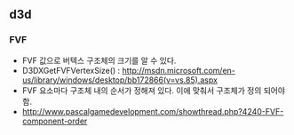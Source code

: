 ## d3d

### FVF

 * FVF 값으로 버텍스 구조체의 크기를 알 수 있다.
  * D3DXGetFVFVertexSize() : http://msdn.microsoft.com/en-us/library/windows/desktop/bb172866(v=vs.85).aspx
 * FVF 요소마다 구조체 내의 순서가 정해져 있다. 이에 맞춰서 구조체가 정의 되어야 함.
  * http://www.pascalgamedevelopment.com/showthread.php?4240-FVF-component-order
